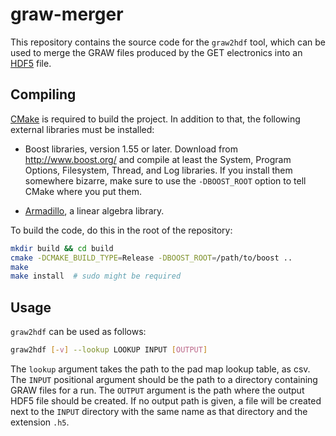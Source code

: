 # graw-merger

This repository contains the source code for the `graw2hdf` tool, which can be used to merge the GRAW files produced
by the GET electronics into an [HDF5](https://www.hdfgroup.org/HDF5/) file.

## Compiling

[CMake](https://cmake.org/) is required to build the project. In addition to that, the following external libraries must be installed:

- Boost libraries, version 1.55 or later. Download from http://www.boost.org/ and compile at least the System, Program Options, Filesystem, Thread, and Log libraries. If you install them somewhere bizarre, make sure to use the `-DBOOST_ROOT` option to tell CMake where you put them.

- [Armadillo](http://arma.sourceforge.net/), a linear algebra library.

To build the code, do this in the root of the repository:
```bash
mkdir build && cd build
cmake -DCMAKE_BUILD_TYPE=Release -DBOOST_ROOT=/path/to/boost ..
make
make install  # sudo might be required
```

## Usage

`graw2hdf` can be used as follows:

```bash
graw2hdf [-v] --lookup LOOKUP INPUT [OUTPUT]
```

The `lookup` argument takes the path to the pad map lookup table, as csv. The `INPUT` positional argument should be the path to a directory containing GRAW files for a run. The `OUTPUT` argument is the path where the output HDF5 file should be created. If no output path is given, a file will be created next to the `INPUT` directory with the same name as that directory and the extension `.h5`.
